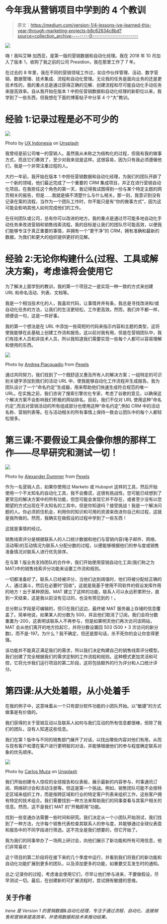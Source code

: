 # 今年我从营销项目中学到的 4 个教训

> 原文：<https://medium.com/version-1/4-lessons-ive-learned-this-year-through-marketing-projects-b8c62634c8bd?source=collection_archive---------0----------------------->

![](img/8c7a4b899369277b9cee17dfec316bb3.png)

嗨！我叫艾琳·加西亚，是第一版的营销数据和自动化经理。我在 2018 年 10 月加入了版本 1，收购了我之前的公司 Presidion，我在那里工作了 7 年。

在过去的 8 年里，我在不同的营销领域工作过，如合作伙伴管理、活动、数字营销、数据管理、技术集成、流程和自动化管理。无论我的任务是面向业务的还是更技术性的，我的重点总是通过获得正确的见解、创建流程和尽可能自动化手动任务来提高效率。自从我开始在版本 1 中担任营销数据和自动化经理的新职位以来，我学到了一些东西，但我想在下面的博客帖子中分享 4 个“大”教训。

# 经验 1:记录过程是必不可少的

![](img/def5502193d63879ae6536247fb37b36.png)

Photo by [UX Indonesia](https://unsplash.com/@uxindo?utm_source=unsplash&utm_medium=referral&utm_content=creditCopyText) on [Unsplash](https://unsplash.com/?utm_source=unsplash&utm_medium=referral&utm_content=creditCopyText)

我曾经是前公司唯一的营销人。虽然我从未称之为结构化的过程，但我有我的做事方式，而且它们奏效了，至少对我来说是这样。这很容易，因为只有我必须遵循他们，我是一个非常注重过程的人。

大约一年前，我开始在版本 1 中担任营销数据和自动化经理，为我们的团队开辟了一个新的领域，他们最近完成了一个重要的 CRM 集成项目，并正在进行营销自动化项目。在我担任这个角色的第一天，我记得我试图得到一份与某个特定主题的网页相关的报告，但是……我就是搞不清楚什么与什么相关。那一刻，我意识到没有记录在案的流程，当作为一个团队工作时，你不能只是有“你的做事方式”，因为这可能会影响其他人如何完成他们的工作。

在任何团队或公司，总有你可以改进的地方。我的重点是通过尽可能多地自动化手动任务来改进营销和销售线索流程。我的目标是让我们的团队尽可能高效，以便我们能够专注于真正重要的事情，并拥有一个“更干净”的 CRM，拥有准确和最新的数据，为我们和更大的组织提供更好的见解。

# 经验 2:无论你构建什么(过程、工具或解决方案)，考虑谁将会使用它

为了解决上面学到的教训，我的第一个项目之一是实现一种一致的方式来创建 URL 和命名活动、列表、文档等。

我是一个相当技术化的人，我喜欢代码，让事情井井有条，我总是寻找改进和/或自动化任务的方法，让我们的生活更轻松，工作更高效。然而，我们并不都一样，顺便说一句，这是一件好事。

我的第一个想法是在 URL 中添加一些简短的代码来指示内容和主题的类型，这将使我能够在此基础上创建工作流和报告。这以前对我有用，但是在营销团队中，我们有技术人员和非技术人员，所以我知道我们需要实现一些每个人都可以容易理解和使用的东西。

![](img/6c24262a46737b7e632faa0806d3567c.png)

Photo by [Andrea Piacquadio](https://www.pexels.com/@olly?utm_content=attributionCopyText&utm_medium=referral&utm_source=pexels) from [Pexels](https://www.pexels.com/photo/positive-colleagues-discussing-project-in-office-3860847/?utm_content=attributionCopyText&utm_medium=referral&utm_source=pexels)

通过共同努力，我们找到了一个既舒适又惠及所有人的解决方案；一组特定的可识别关键字添加到我们的活动 URL 中，使我能够自动化工作流程并生成报告。我为团队设计了一个“命名约定”生成器，用来帮助他们快速生成符合规范的唯一 URL。在实施之前，我们咨询了搜索引擎优化专家，考虑了谷歌的意见，以确保这个解决方案不会影响我们积极的网站排名。目前，我们不仅对 URL 使用这种“命名约定”,而且对营销活动的所有组成部分也使用这种“命名约定”,例如 CRM 中的活动名称、营销列表等。在与活动相关的所有事情上保持一致会让团队中的每个人都轻松很多。

# 第三课:不要假设工具会像你想的那样工作——尽早研究和测试一切！

![](img/52b8592f35b0b2354f2033cb333107ac.png)

Photo by [Alexander Dummer](https://www.pexels.com/@alexander-dummer-37646?utm_content=attributionCopyText&utm_medium=referral&utm_source=pexels) from [Pexels](https://www.pexels.com/photo/woman-working-girl-sitting-133021/?utm_content=attributionCopyText&utm_medium=referral&utm_source=pexels)

作为一名营销人员，如果你使用过 Marketo 或 Hubspot 这样的工具，然后开始使用一个不太知名的自动化工具，我不会撒谎，这很有挑战性。您可能已经想到了更常见的解决方案中的所有功能，但您可能会发现它并不存在，或者至少没有以您期望的方式出现在不太知名的工具中。但是你知道吗？接受挑战！我是一个解决问题的人。你必须抓住机会，利用你的知识和可用的资源来改进你自己和过程，这就是我所做的。然而，我确实在做假设的过程中学到了一些东西！

这就是事情的经过。

销售线索评分是根据联系人的人口统计数据和他们与营销内容(电子邮件、网络、活动等)的互动情况为联系人分配分数的过程，以便能够根据他们的参与度或销售准备情况对联系人进行优先排序。

在与第 1 版业务支持团队的合作中，我们开始使用营销自动化工具(我们称之为 MAT)中的销售线索评分功能来设置工作流和规则。

一切都准备好了。联系人已经被评分，当他们达到阈值时，他们将被分配给正确的人，通过漏斗，然后在必要时“回收”。这就是我基于使用不同软件的假设发挥作用的地方！出于某种原因，MAT 建立了这样的功能，联系人可以永远积累积分，直到一天结束，这是我以前没有见过的，也没有预见到的！。

总分默认字段是可编辑的，但只在我们这边，最终被 MAT 服务器上存储的信息覆盖了。简单地说，如果某人的分数为 500，并且他们取消了订阅，我们会将分数重置为-200，这表明该联系人不再参与，但是如果明天他们再次访问该网站，MAT 会从他们离开的地方捡起它，并将分数设置回 503 (500 + 3 次访问的新分数)，而不是-197。为什么？我不确定，但还是那句话，杀不死你的会让你变得更强。

该功能并不能真正满足我们的需求，所以我们决定构建自己的销售线索评分模型。我们创建了完全根据我们的需求定制的工作流程和规则。这种模式更加灵活和可控，它将允许我们运行项目的第二阶段，这将包括额外的行为评分和人口统计评分。

# 第四课:从大处着眼，从小处着手

在我的例子中，这意味着从一个只有部分软件功能的小团队开始。以“敏捷”的方式做事是有价值的。

我们获得的关于营销互动以及联系人如何与我们互动的所有信息都很棒，但除了我们的团队，没有人知道这些信息。

我们在第 1 版中与不同的销售部门展开了对话，以找出哪些内容对他们有用，从而与现有客户和潜在客户进行更明智的对话，并能够根据他们的参与程度确定联系对象的优先顺序。

![](img/6b6907edda418ae41bdee6a09e27c8cd.png)

Photo by [Carlos Muza](https://unsplash.com/@kmuza?utm_source=unsplash&utm_medium=referral&utm_content=creditCopyText) on [Unsplash](https://unsplash.com/?utm_source=unsplash&utm_medium=referral&utm_content=creditCopyText)

我们开始创建令人惊叹的全球报告和仪表板，展示最新的内容参与、时事通讯订阅、网络研讨会和活动注册等。但这是第一个挑战。例如，销售团队可能不会按特定区域来组织工作，而是按跨区域和行业的特定客户列表来组织工作，这些客户拥有特定的技术组合。我们需要找到一种方法来帮助我们的同事查看与其客户相关的信息。然而，这不是我们 MAT 的“开箱即用”功能。

找到一些变通办法需要一些时间和研究。我们决定从一个小团队开始测试，我们找到了一种方法，允许每个销售代表检查其联系人的参与度，并能够通过全球仪表盘和报告中的不同字段进行筛选。这不完全是我们想要的，但它开始了。

我为我们的同事举办了一场网上研讨会，向他们展示了新功能和所有可用信息，他们非常喜欢！

这个项目的第二阶段将在接下来的几个季度中运行，并看到我们将我们的新功能和自动化功能扩展到更多的团队，以及添加更多的功能，如重要交互发生时的通知。

总之:记录你的过程，考虑谁会使用它们，尽早让他们参与进来，不要做假设，尽早测试一切。最后，在创建新的可扩展流程时，尝试拥有敏捷的思维。

## 关于作者

*Irene 是 Version 1 的营销数据&自动化经理，专注于通过流程、自动化、连接销售和营销来提高效率，并使用数据和技术来推动结果。*